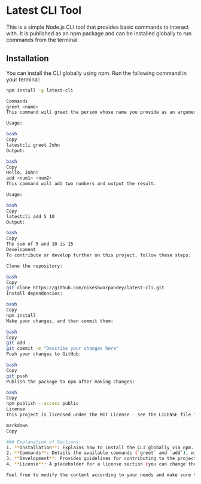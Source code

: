 # Latest CLI Tool

This is a simple Node.js CLI tool that provides basic commands to interact with. It is published as an npm package and can be installed globally to run commands from the terminal.

## Installation

You can install the CLI globally using npm. Run the following command in your terminal:

```bash
npm install -g latest-cli

Commands
greet <name>
This command will greet the person whose name you provide as an argument.

Usage:

bash
Copy
latestcli greet John
Output:

bash
Copy
Hello, John!
add <num1> <num2>
This command will add two numbers and output the result.

Usage:

bash
Copy
latestcli add 5 10
Output:

bash
Copy
The sum of 5 and 10 is 15
Development
To contribute or develop further on this project, follow these steps:

Clone the repository:

bash
Copy
git clone https://github.com/nikeshwarpandey/latest-cli.git
Install dependencies:

bash
Copy
npm install
Make your changes, and then commit them:

bash
Copy
git add .
git commit -m "Describe your changes here"
Push your changes to GitHub:

bash
Copy
git push
Publish the package to npm after making changes:

bash
Copy
npm publish --access public
License
This project is licensed under the MIT License - see the LICENSE file for details.

markdown
Copy

### Explanation of Sections:
1. **Installation**: Explains how to install the CLI globally via npm.
2. **Commands**: Details the available commands (`greet` and `add`), with examples of usage and expected output.
3. **Development**: Provides guidelines for contributing to the project, including how to clone the repo, install dependencies, make changes, and publish the updates.
4. **License**: A placeholder for a license section (you can change the license depending on your choice).

Feel free to modify the content according to your needs and make sure the GitHub URL and other details are updated correctly!


